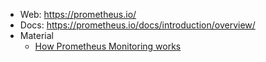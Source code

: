 * Web: https://prometheus.io/
* Docs: https://prometheus.io/docs/introduction/overview/
* Material
  * [How Prometheus Monitoring works](https://www.youtube.com/watch?v=h4Sl21AKiDg&list=PLy7NrYWoggjxCF3av5JKwyG7FFF9eLeL4)